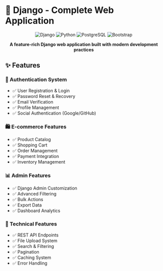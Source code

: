 # 🚀  Django - Complete Web Application

<div align="center">

![Django](https://img.shields.io/badge/Django-092E20?style=for-the-badge&logo=django&logoColor=white)
![Python](https://img.shields.io/badge/Python-3776AB?style=for-the-badge&logo=python&logoColor=white)
![PostgreSQL](https://img.shields.io/badge/PostgreSQL-316192?style=for-the-badge&logo=postgresql&logoColor=white)
![Bootstrap](https://img.shields.io/badge/Bootstrap-563D7C?style=for-the-badge&logo=bootstrap&logoColor=white)

**A feature-rich Django web application built with modern development practices**

</div>


## ✨ Features

### 🔐 Authentication System
- ✅ User Registration & Login
- ✅ Password Reset & Recovery
- ✅ Email Verification
- ✅ Profile Management
- ✅ Social Authentication (Google/GitHub)

### 🛍️ E-commerce Features
- ✅ Product Catalog
- ✅ Shopping Cart
- ✅ Order Management
- ✅ Payment Integration
- ✅ Inventory Management

### 📊 Admin Features
- ✅ Django Admin Customization
- ✅ Advanced Filtering
- ✅ Bulk Actions
- ✅ Export Data
- ✅ Dashboard Analytics

### 🔧 Technical Features
- ✅ REST API Endpoints
- ✅ File Upload System
- ✅ Search & Filtering
- ✅ Pagination
- ✅ Caching System
- ✅ Error Handling


